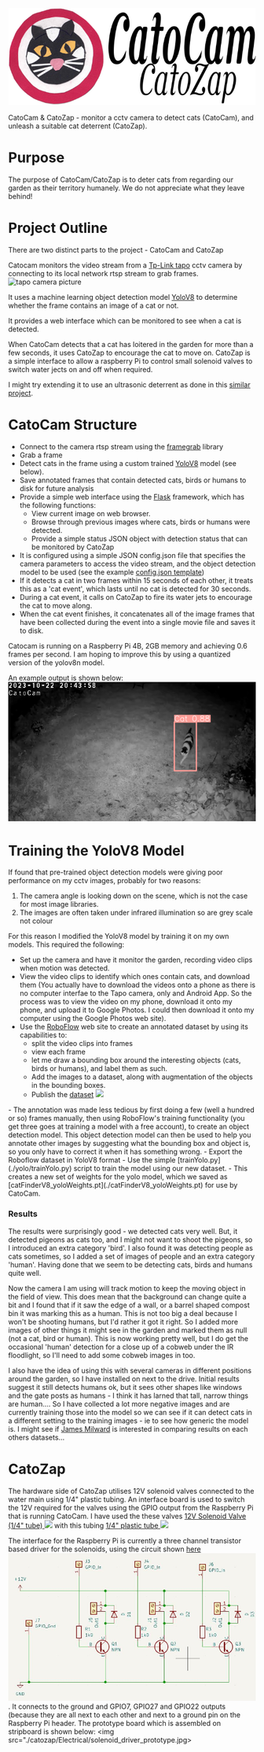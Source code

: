 
<img src="Docs/Catocam_header.png" />

CatoCam & CatoZap - monitor a cctv camera to detect cats (CatoCam), and unleash a suitable cat deterrent (CatoZap).

Purpose
=======
The purpose of CatoCam/CatoZap is to deter cats from regarding our garden as their territory humanely.   We do not appreciate what they leave behind!

Project Outline
===============
There are two distinct parts to the project - CatoCam and CatoZap

Catocam monitors the video stream from a [Tp-Link tapo](https://www.tp-link.com/uk/home-networking/cloud-camera/tapo-c510w/) cctv camera by connecting to its local network rtsp stream to grab frames.  
<img src="https://static.tp-link.com/upload/image-line/01_normal_20230420071916t.jpg" width=50 alt="tapo camera picture"> 

It uses a machine learning object detection model [YoloV8](https://yolov8.com) to determine whether the frame contains an image of a cat or not.

It provides a web interface which can be monitored to see when a cat is detected.

When CatoCam detects that a cat has loitered in the garden for more than a few seconds, it uses CatoZap to encourage the cat to move on.  CatoZap is a simple interface to allow a raspberry Pi to control small solenoid valves to switch water jects on and off when required.  

I might try extending it to use an ultrasonic deterrent as done in this [similar project](https://medium.com/@james.milward/deterring-foxes-and-badgers-with-tensorflow-lite-python-raspberry-pi-ring-cameras-ultrasonic-75b3160faa3c).

CatoCam Structure
=================
  - Connect to the camera rtsp stream using the [framegrab](https://pypi.org/project/framegrab/) library
  - Grab a frame
  - Detect cats in the frame using a custom trained [YoloV8](https://yolov8.com) model (see below).
  - Save annotated frames that contain detected cats, birds or humans to disk for future analysis
  - Provide a simple web interface using the [Flask](https://pypi.org/project/Flask/) framework, which has the following functions:
      - View current image on web browser.
      - Browse through previous images where cats, birds or humans were detected.
      - Provide a simple status JSON object with detection status that can be monitored by CatoZap
  - It is configured using a simple JSON config.json file that specifies the camera parameters to access the video stream, and the object detection model to be used (see the example [config.json template](./config_template.json))
  - If it detects a cat in two frames within 15 seconds of each other, it treats this as a 'cat event', which lasts until no cat is detected for 30 seconds.
  - During a cat event, it calls on CatoZap to fire its water jets to encourage the cat to move along.
  - When the cat event finishes, it concatenates all of the image frames that have been collected during the event into a single movie file and saves it to disk.

  Catocam is running on a Raspberry Pi 4B, 2GB memory and achieving 0.6 frames per second.  I am hoping to improve this by using a quantized version of the yolov8n model.

  An example output is shown below:
  <img src="https://github.com/jones139/catocam/blob/main/Docs/example_image.png?raw=true" width=640/>

Training the YoloV8 Model
=========================
If found that pre-trained object detection models were giving poor performance on my cctv images, probably for two reasons:
  1. The camera angle is looking down on the  scene, which is not the case for most image libraries.
  2. The images are often taken under infrared illumination so are grey scale not colour

For this reason I modified the YoloV8 model by training it on my own models.   This required the following:
  - Set up the camera and have it monitor the garden, recording video clips when motion was detected.
  - View the video clips to identify which ones contain cats, and download them (You actually have to download the videos onto a phone as there is no computer interfae to the Tapo camera, only and Android App.  So the process was to view the video on my phone, download it onto my phone, and upload it to Google Photos.  I could then download it onto my computer using the Google Photos web site).
  - Use the [RoboFlow](https://roboflow.com) web site to create an annotated dataset by using its capabilities to:
      - split the video clips into frames
      - view each frame
      - let me draw a bounding box around the interesting objects (cats, birds or humans), and label them as such.
      - Add the images to a dataset, along with augmentation of the objects in the bounding boxes.
      - Publish the [dataset](https://universe.roboflow.com/graham-jones-yynmh/catocam) <a href="https://universe.roboflow.com/graham-jones-yynmh/catocam">
    <img src="https://app.roboflow.com/images/download-dataset-badge.svg"></img>
</a>
  - The annotation was made less tedious by first doing a few (well a hundred or so) frames manually, then using RoboFlow's training functionality (you get three goes at training a model with a free account), to create an object detection model.   This object detection model can then be used to help you annotate other images by suggesting what the bounding box and object is, so you only have to correct it when it has something wrong.
  - Export the Roboflow dataset in YoloV8 format
  - Use the simple [trainYolo.py](./yolo/trainYolo.py) script to train the model using our new dataset.
      - This creates a new set of weights for the yolo model, which we saved as [catFinderV8_yoloWeights.pt](./catFinderV8_yoloWeights.pt) for use by CatoCam.

### Results
The results were surprisingly good - we detected cats very well.   But, it detected pigeons as cats too, and I might not want to shoot the pigeons, so I introduced an extra category 'bird'.  I also found it was detecting people as cats sometimes, so I added a set of images of people and an extra category 'human'.   Having done that we seem to be detecting cats, birds and humans quite well.

Now the camera I am using will track motion to keep the moving object in the field of view.   This does mean that the background can change quite a bit and I found that if it saw the edge of a wall, or a barrel shaped compost bin it was marking this as a human.   This is not too big a deal because I won't be shooting humans, but I'd rather it got it right.  So I added more images of other things it might see in the garden and marked them as null (not a cat, bird or human).   This is now working pretty well, but I do get the occasional 'human' detection for a close up of a cobweb under the IR floodlight, so I'll need to add some cobweb images in too.

I also have the idea of using this with several cameras in different positions around the garden, so I have installed on next to the drive.   Initial results suggest it still detects humans ok, but it sees other shapes like windows and the gate posts as humans - I think it has larned that tall, narrow things are human....  So I have collected a lot more negative images and are currently training those into the model so we can see if it can detect cats in a different setting to the training images - ie to see how generic the model is.   I might see if [James Milward](https://medium.com/@james.milward/deterring-foxes-and-badgers-with-tensorflow-lite-python-raspberry-pi-ring-cameras-ultrasonic-75b3160faa3c) is interested in comparing results on each others datasets...


CatoZap
=======
The hardware side of CatoZap utilises 12V solenoid valves connected to the water main using 1/4" plastic tubing.   An interface board is used to switch the 12V required for the valves using the GPIO output from the Raspberry Pi that is running CatoCam.
I have used the these valves <a href="https://www.amazon.co.uk/dp/B08KS5MMYK?ref=ppx_yo2ov_dt_b_product_details&th=1">12V Solenoid Valve (1/4" tube) <img src="https://m.media-amazon.com/images/I/51kyvE0x0JL._AC_SY879_.jpg" width=100/></a> with this tubing <a href="https://www.amazon.co.uk/dp/B07H2VGR71?psc=1&ref=ppx_yo2ov_dt_b_product_details">1/4" plastic tube <img src="https://m.media-amazon.com/images/I/617mJvxCSfL._AC_SX569_.jpg" width=100/></a>

The interface for the Raspberry Pi is currently a three channel transistor based driver for the solenoids, using the circuit shown [here](./catozap/Electrical/catozap_schematic.pdf) <img src="./catozap/Electrical/solenoid_driver_schematic.jpg">.   It connects to the ground and GPIO7, GPIO27 and GPIO22 outputs (because they are all next to each other and next to a ground pin on the Raspberry Pi header.
The prototype board which is assembled on stripboard is shown below:  <img src="./catozap/Electrical/solenoid_driver_prototype.jpg>

